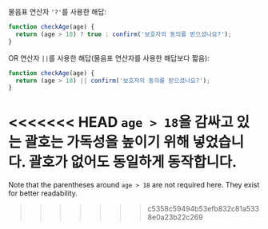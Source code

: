 물음표 연산자 `'?'`를 사용한 해답:

```js
function checkAge(age) {
  return (age > 18) ? true : confirm('보호자의 동의를 받으셨나요?');
}
```

OR 연산자 `||`를 사용한 해답(물음표 연산자를 사용한 해답보다 짧음):

```js
function checkAge(age) {
  return (age > 18) || confirm('보호자의 동의를 받으셨나요?');
}
```

<<<<<<< HEAD
`age > 18`을 감싸고 있는 괄호는 가독성을 높이기 위해 넣었습니다. 괄호가 없어도 동일하게 동작합니다.
=======
Note that the parentheses around `age > 18` are not required here. They exist for better readability.
>>>>>>> c5358c59494b53efb832c81a5338e0a23b22c269
